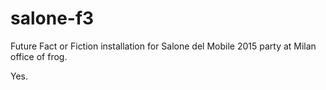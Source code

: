 # salone-f3

Future Fact or Fiction installation for Salone del Mobile 2015 party at Milan
office of frog.

Yes.
